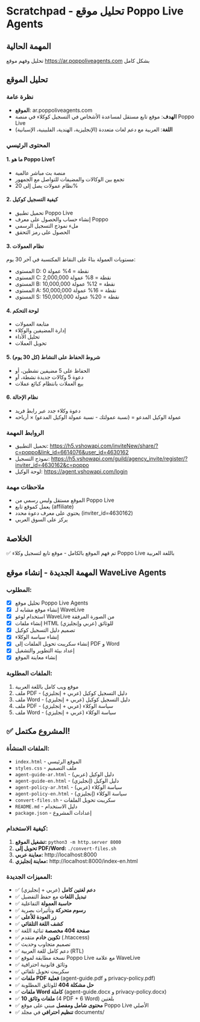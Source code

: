# Scratchpad - تحليل موقع Poppo Live Agents

## المهمة الحالية
تحليل وفهم موقع https://ar.poppoliveagents.com بشكل كامل

## تحليل الموقع

### نظرة عامة
- **الموقع**: ar.poppoliveagents.com
- **الهدف**: موقع تابع مستقل لمساعدة الأشخاص في التسجيل كوكلاء في منصة Poppo Live
- **اللغة**: العربية مع دعم لغات متعددة (الإنجليزية، الهندية، الفلبينية، الإسبانية)

### المحتوى الرئيسي

#### 1. ما هو Poppo Live؟
- منصة بث مباشر عالمية
- تجمع بين الوكالات والمضيفات للتواصل مع الجمهور
- نظام عمولات يصل إلى 20%

#### 2. كيفية التسجيل كوكيل
- تحميل تطبيق Poppo Live
- إنشاء حساب والحصول على معرف Poppo
- ملء نموذج التسجيل الرسمي
- الحصول على رمز التحقق

#### 3. نظام العمولات
مستويات العمولة بناءً على النقاط المكتسبة في آخر 30 يوم:
- المستوى D: 0 نقطة = 4% عمولة
- المستوى C: 2,000,000 نقطة = 8% عمولة  
- المستوى B: 10,000,000 نقطة = 12% عمولة
- المستوى A: 50,000,000 نقطة = 16% عمولة
- المستوى S: 150,000,000 نقطة = 20% عمولة

#### 4. لوحة التحكم
- متابعة العمولات
- إدارة المضيفين والوكلاء
- تحليل الأداء
- تحويل العملات

#### 5. شروط الحفاظ على النشاط (كل 30 يوم)
- الحفاظ على 5 مضيفين نشطين، أو
- دعوة 5 وكالات جديدة نشطة، أو
- بيع العملات بانتظام كبائع عملات

#### 6. نظام الإحالة
- دعوة وكلاء جدد عبر رابط فريد
- عمولة الوكيل المدعو = (نسبة عمولتك - نسبة عمولة الوكيل المدعو) × أرباحه

### الروابط المهمة
- تحميل التطبيق: https://h5.vshowapi.com/inviteNew/share/?c=poppo&link_id=6614076&user_id=4630162
- نموذج التسجيل: https://h5.vshowapi.com/guild/agency_invite/register/?inviter_id=4630162&c=poppo
- لوحة الوكيل: https://agent.vshowapi.com/login

### ملاحظات مهمة
- الموقع مستقل وليس رسمي من Poppo Live
- يعمل كموقع تابع (affiliate) 
- يحتوي على معرف دعوة محدد (inviter_id=4630162)
- يركز على السوق العربي

## الخلاصة
✅ تم فهم الموقع بالكامل - موقع تابع لتسجيل وكلاء Poppo Live باللغة العربية

## المهمة الجديدة - إنشاء موقع WaveLive Agents

### المطلوب:
- [x] تحليل موقع Poppo Live Agents
- [x] إنشاء موقع مشابه لـ WaveLive
- [x] استخدام لوغو WaveLive من الصورة المرفقة
- [x] إنشاء ملفات HTML للوثائق (عربي وإنجليزي)
- [x] تصميم دليل التسجيل كوكيل
- [x] إنشاء سياسة الوكلاء
- [x] إنشاء سكريبت تحويل الملفات إلى PDF و Word
- [x] إعداد بيئة التطوير والتشغيل
- [x] إنشاء معاينة الموقع

### الملفات المطلوبة:
1. موقع ويب كامل باللغة العربية
2. ملف PDF - دليل التسجيل كوكيل (عربي + إنجليزي)
3. ملف Word - دليل التسجيل كوكيل (عربي + إنجليزي)  
4. ملف PDF - سياسة الوكلاء (عربي + إنجليزي)
5. ملف Word - سياسة الوكلاء (عربي + إنجليزي)

## ✅ المشروع مكتمل!

### الملفات المنشأة:
- `index.html` - الموقع الرئيسي
- `styles.css` - ملف التصميم
- `agent-guide-ar.html` - دليل الوكيل (عربي)
- `agent-guide-en.html` - دليل الوكيل (إنجليزي)
- `agent-policy-ar.html` - سياسة الوكلاء (عربي)
- `agent-policy-en.html` - سياسة الوكلاء (إنجليزي)
- `convert-files.sh` - سكريبت تحويل الملفات
- `README.md` - دليل الاستخدام
- `package.json` - إعدادات المشروع

### كيفية الاستخدام:
1. **تشغيل الموقع:** `python3 -m http.server 8000`
2. **تحويل إلى PDF/Word:** `./convert-files.sh`
3. **معاينة عربي:** http://localhost:8000
4. **معاينة إنجليزي:** http://localhost:8000/index-en.html

### المميزات الجديدة:
- ✅ **دعم لغتين كامل** (عربي + إنجليزي)
- ✅ **تبديل اللغات** مع حفظ التفضيل
- ✅ **حاسبة العمولة** التفاعلية
- ✅ **رسوم متحركة** وتأثيرات بصرية
- ✅ **زر العودة للأعلى**
- ✅ **كشف اللغة التلقائي**
- ✅ **صفحة 404 مخصصة** ثنائية اللغة
- ✅ **تكوين خادم** متقدم (.htaccess)
- ✅ تصميم متجاوب وحديث
- ✅ دعم كامل للغة العربية (RTL)
- ✅ نسخة مطابقة لموقع Poppo Live مع علامة WaveLive
- ✅ وثائق قانونية احترافية
- ✅ سكريبت تحويل تلقائي
- ✅ **ملفات PDF فعلية** (agent-guide.pdf و privacy-policy.pdf)
- ✅ **حل مشكلة 404** للوثائق المطلوبة
- ✅ **ملفات Word كاملة** (agent-guide.docx و privacy-policy.docx)
- ✅ **10 ملفات وثائق** (4 PDF + 6 Word) بلغتين
- ✅ **محتوى شامل ومفصل** مبني على موقع Poppo Live الأصلي
- ✅ **تنظيم احترافي** في مجلد documents/
